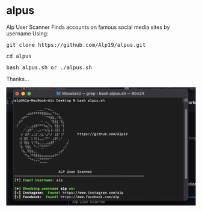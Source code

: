 # alpus
Alp User Scanner
Finds accounts on famous social media sites by username
Using:

<pre>
git clone https://github.com/Alp19/alpus.git
</pre>
<pre>
cd alpus 
</pre>
<pre>
bash alpus.sh or ./alpus.sh 
</pre>
Thanks...

![Screen Shot ](https://github.com/Alp19/alpus/blob/main/ss.png)
